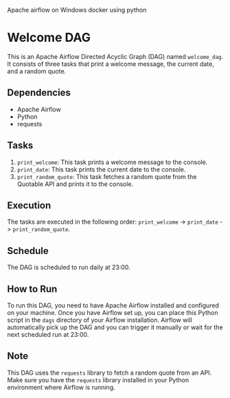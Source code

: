 Apache airflow on Windows docker using python

# Welcome DAG

This is an Apache Airflow Directed Acyclic Graph (DAG) named `welcome_dag`. It consists of three tasks that print a welcome message, the current date, and a random quote.

## Dependencies

- Apache Airflow
- Python
- requests

## Tasks

1. `print_welcome`: This task prints a welcome message to the console.
2. `print_date`: This task prints the current date to the console.
3. `print_random_quote`: This task fetches a random quote from the Quotable API and prints it to the console.

## Execution

The tasks are executed in the following order: `print_welcome` -> `print_date` -> `print_random_quote`.

## Schedule

The DAG is scheduled to run daily at 23:00.

## How to Run

To run this DAG, you need to have Apache Airflow installed and configured on your machine. Once you have Airflow set up, you can place this Python script in the `dags` directory of your Airflow installation. Airflow will automatically pick up the DAG and you can trigger it manually or wait for the next scheduled run at 23:00.

## Note

This DAG uses the `requests` library to fetch a random quote from an API. Make sure you have the `requests` library installed in your Python environment where Airflow is running.
